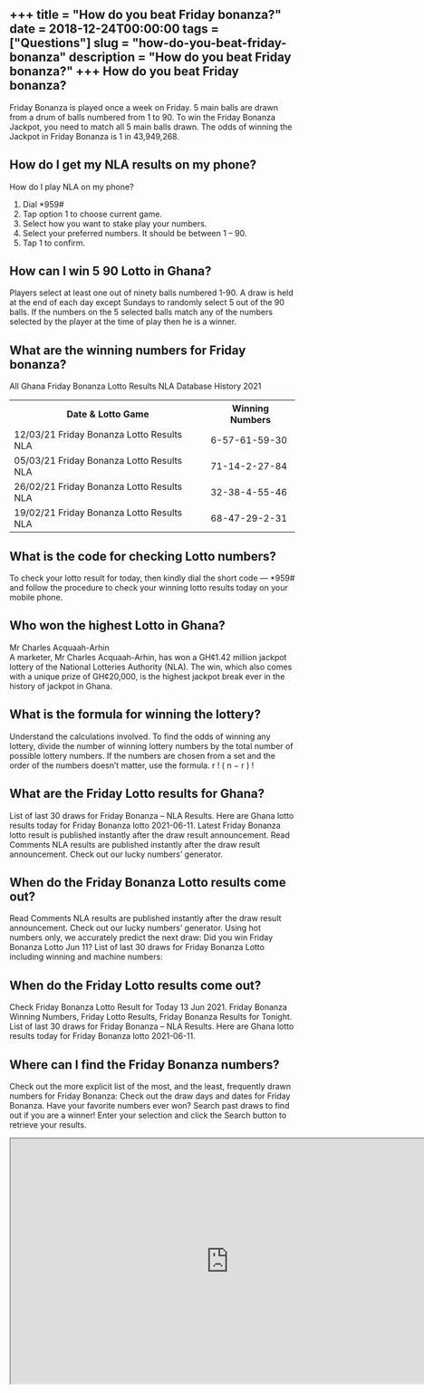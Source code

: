 +++
title = "How do you beat Friday bonanza?"
date = 2018-12-24T00:00:00
tags = ["Questions"]
slug = "how-do-you-beat-friday-bonanza"
description = "How do you beat Friday bonanza?"
+++
How do you beat Friday bonanza?
-------------------------------

Friday Bonanza is played once a week on Friday. 5 main balls are drawn from a drum of balls numbered from 1 to 90. To win the Friday Bonanza Jackpot, you need to match all 5 main balls drawn. The odds of winning the Jackpot in Friday Bonanza is 1 in 43,949,268.

How do I get my NLA results on my phone?
----------------------------------------

How do I play NLA on my phone?

1. Dial \*959#
2. Tap option 1 to choose current game.
3. Select how you want to stake play your numbers.
4. Select your preferred numbers. It should be between 1 – 90.
5. Tap 1 to confirm.

How can I win 5 90 Lotto in Ghana?
----------------------------------

Players select at least one out of ninety balls numbered 1-90. A draw is held at the end of each day except Sundays to randomly select 5 out of the 90 balls. If the numbers on the 5 selected balls match any of the numbers selected by the player at the time of play then he is a winner.

What are the winning numbers for Friday bonanza?
------------------------------------------------

All Ghana Friday Bonanza Lotto Results NLA Database History 2021

<table><tr><th>Date &amp; Lotto Game</th><th>Winning Numbers</th></tr><tr><td>12/03/21 Friday Bonanza Lotto Results NLA</td><td>6-57-61-59-30</td></tr><tr><td>05/03/21 Friday Bonanza Lotto Results NLA</td><td>71-14-2-27-84</td></tr><tr><td>26/02/21 Friday Bonanza Lotto Results NLA</td><td>32-38-4-55-46</td></tr><tr><td>19/02/21 Friday Bonanza Lotto Results NLA</td><td>68-47-29-2-31</td></tr></table>

What is the code for checking Lotto numbers?
--------------------------------------------

To check your lotto result for today, then kindly dial the short code — \*959# and follow the procedure to check your winning lotto results today on your mobile phone.

Who won the highest Lotto in Ghana?
-----------------------------------

Mr Charles Acquaah-Arhin  
A marketer, Mr Charles Acquaah-Arhin, has won a GH¢1.42 million jackpot lottery of the National Lotteries Authority (NLA). The win, which also comes with a unique prize of GH¢20,000, is the highest jackpot break ever in the history of jackpot in Ghana.

What is the formula for winning the lottery?
--------------------------------------------

Understand the calculations involved. To find the odds of winning any lottery, divide the number of winning lottery numbers by the total number of possible lottery numbers. If the numbers are chosen from a set and the order of the numbers doesn’t matter, use the formula. r ! ( n − r ) !

What are the Friday Lotto results for Ghana?
--------------------------------------------

List of last 30 draws for Friday Bonanza – NLA Results. Here are Ghana lotto results today for Friday Bonanza lotto 2021-06-11. Latest Friday Bonanza lotto result is published instantly after the draw result announcement. Read Comments NLA results are published instantly after the draw result announcement. Check out our lucky numbers’ generator.

When do the Friday Bonanza Lotto results come out?
--------------------------------------------------

Read Comments NLA results are published instantly after the draw result announcement. Check out our lucky numbers’ generator. Using hot numbers only, we accurately predict the next draw: Did you win Friday Bonanza Lotto Jun 11? List of last 30 draws for Friday Bonanza Lotto including winning and machine numbers:

When do the Friday Lotto results come out?
------------------------------------------

Check Friday Bonanza Lotto Result for Today 13 Jun 2021. Friday Bonanza Winning Numbers, Friday Lotto Results, Friday Bonanza Results for Tonight. List of last 30 draws for Friday Bonanza – NLA Results. Here are Ghana lotto results today for Friday Bonanza lotto 2021-06-11.

Where can I find the Friday Bonanza numbers?
--------------------------------------------

Check out the more explicit list of the most, and the least, frequently drawn numbers for Friday Bonanza: Check out the draw days and dates for Friday Bonanza. Have your favorite numbers ever won? Search past draws to find out if you are a winner! Enter your selection and click the Search button to retrieve your results.

<iframe allow="accelerometer; autoplay; clipboard-write; encrypted-media; gyroscope; picture-in-picture" allowfullscreen="" class="__youtube_prefs__  epyt-is-override  no-lazyload" data-no-lazy="1" data-origheight="433" data-origwidth="770" data-skipgform_ajax_framebjll="" height="433" id="_ytid_63591" loading="lazy" src="https://www.youtube.com/embed/3Yjqj72JvC4?enablejsapi=1&autoplay=0&cc_load_policy=0&cc_lang_pref=&iv_load_policy=1&loop=0&modestbranding=0&rel=1&fs=1&playsinline=0&autohide=2&theme=dark&color=red&controls=1&" title="YouTube player" width="770"></iframe>
